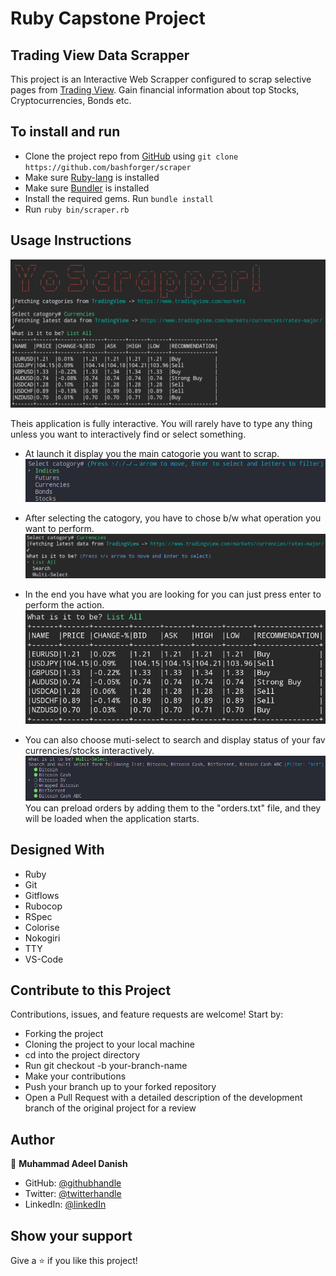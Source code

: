 # Ruby Capstone Project 

## Trading View Data Scrapper 

This project is an Interactive Web Scrapper configured to scrap selective pages from [Trading View](https://www.tradingview.com). Gain financial information about top Stocks, Cryptocurrencies, Bonds etc. 

## To install and run

- Clone the project repo from [GitHub](https://github.com/bashforger/scraper/) using `git clone https://github.com/bashforger/scraper`
- Make sure [Ruby-lang](https://www.ruby-lang.org/en/) is installed
- Make sure [Bundler](https://bundler.io/) is installed
- Install the required gems. Run `bundle install`
- Run `ruby bin/scraper.rb`

## Usage Instructions

![screenshot](./assets/screenshot.png)

Theis application is fully interactive. 
You will rarely have to type any thing unless you want to interactively find or select something.  
- At launch it display you the main catogorie you want to scrap.
![screenshot](./assets/step-1.png)

- After selecting the catogory, you have to chose b/w what operation you want to perform.
![screenshot](./assets/step-2.png)

- In the end you have what you are looking for you can just press enter to perform the action. 
![screenshot](./assets/step-3.png)

- You can also choose muti-select to search and display status of your fav currencies/stocks interactively.
![screenshot](./assets/step-4.png)
You can preload orders by adding them to the "orders.txt" file, and they will be loaded when the application starts.

## Designed With
- Ruby
- Git
- Gitflows
- Rubocop
- RSpec
- Colorise
- Nokogiri
- TTY
- VS-Code


## Contribute to this Project

Contributions, issues, and feature requests are welcome! Start by:

  - Forking the project
  - Cloning the project to your local machine
  - cd into the project directory
  - Run git checkout -b your-branch-name
  - Make your contributions
  - Push your branch up to your forked repository
  - Open a Pull Request with a detailed description of the development branch of the original project for a review


## Author

👤 **Muhammad Adeel Danish**
- GitHub: [@githubhandle](https://github.com/bashforger)
- Twitter: [@twitterhandle](https://twitter.com/bashforge)
- LinkedIn: [@linkedIn](https://www.linkedin.com/in/muhammad-adeel-danish/)


## Show your support

Give a ⭐️ if you like this project!
